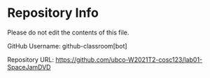 # Repository Info
Please do not edit the contents of this file.

GitHub Username: github-classroom[bot]

Repository URL: https://github.com/ubco-W2021T2-cosc123/lab01-SpaceJamDVD

